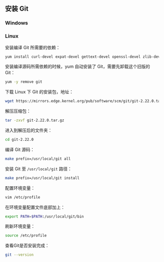 ## 安装 Git

### Windows





### Linux

安装编译 Git 所需要的依赖：

```bash
yum install curl-devel expat-devel gettext-devel openssl-devel zlib-devel gcc perl-ExtUtils-MakeMaker
```

安装编译源码所需依赖的时候，yum 自动安装了 Git，需要先卸载这个旧版的 Git：

```bash
yum -y remove git
```

下载 Linux 下 Git 的安装包，地址：

```bash
wget https://mirrors.edge.kernel.org/pub/software/scm/git/git-2.22.0.tar.gz
```

解压压缩包：

```bash
tar -zxvf git-2.22.0.tar.gz
```

进入到解压后的文件夹：

```bash
cd git-2.22.0
```

编译 Git 源码：

```bash
make prefix=/usr/local/git all
```

安装 Git 至 `/usr/local/git` 路径：

```bash
make prefix=/usr/local/git install
```

配置环境变量：

```bash
vim /etc/profile
```

在环境变量配置文件底部加上：

```bash
export PATH=$PATH:/usr/local/git/bin
```

刷新环境变量：

```bash
source /etc/profile
```

查看Git是否安装完成：

```bash
git --version
```
